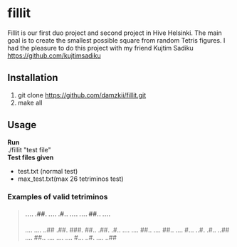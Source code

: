 # fillit
Fillit is our first duo project and second project in Hive Helsinki. The main goal is to create the smallest possible square from random Tetris figures.
I had the pleasure to do this project with my friend Kujtim Sadiku https://github.com/kujtimsadiku  
## Installation  
1. git clone https://github.com/damzkii/fillit.git  
2. make all  
## Usage  
**Run**  
./fillit "test file"  
**Test files given**
- test.txt (normal test)  
- max_test.txt(max 26 tetriminos test)  

### Examples of valid tetriminos  
> ####      ....      .##.      ....      .#..      ....      ....      ##..      ....
> ....      ....      ..##      .##.      ###.      ##..      .##.      .#..      ....
> ....      ##..      ....      ##..      ....      #...      ..#.      .#..      ..##
> ....      ##..      ....      ....      ....      #...      ..#.      ....      ..##
